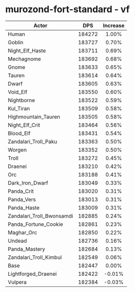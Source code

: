 # murozond-fort-standard - vf
| Actor | DPS | Increase |
|---|:---:|:---:|
|Human|184272|1.00%|
|Goblin|183727|0.70%|
|Night_Elf_Haste|183711|0.69%|
|Mechagnome|183692|0.68%|
|Gnome|183633|0.65%|
|Tauren|183614|0.64%|
|Dwarf|183605|0.63%|
|Void_Elf|183550|0.60%|
|Nightborne|183522|0.59%|
|Kul_Tiran|183509|0.58%|
|Highmountain_Tauren|183505|0.58%|
|Night_Elf_Crit|183464|0.56%|
|Blood_Elf|183431|0.54%|
|Zandalari_Troll_Paku|183363|0.50%|
|Worgen|183352|0.50%|
|Troll|183272|0.45%|
|Draenei|183210|0.42%|
|Orc|183188|0.41%|
|Dark_Iron_Dwarf|183049|0.33%|
|Panda_Crit|183020|0.31%|
|Panda_Vers|183013|0.31%|
|Panda_Haste|183009|0.31%|
|Zandalari_Troll_Bwonsamdi|182885|0.24%|
|Panda_Fortune_Cookie|182861|0.23%|
|Maghar_Orc|182850|0.22%|
|Undead|182736|0.16%|
|Panda_Mastery|182684|0.13%|
|Zandalari_Troll_Kimbul|182549|0.06%|
|Base|182447|0.00%|
|Lightforged_Draenei|182422|-0.01%|
|Vulpera|182384|-0.03%|
